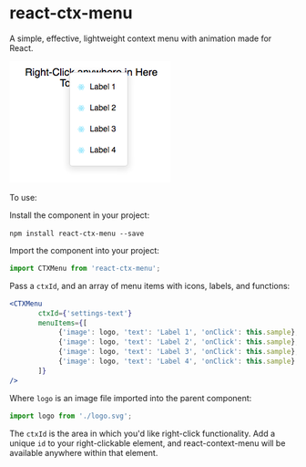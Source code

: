 # react-ctx-menu

A simple, effective, lightweight context menu with animation made for React.

![menu](screen9.png "menu")

To use:

Install the component in your project:

```npm install react-ctx-menu --save```

Import the component into your project:

```javascript
import CTXMenu from 'react-ctx-menu';
```

Pass a ```ctxId```, and an array of menu items with icons, labels, and functions:

```jsx
<CTXMenu
       ctxId={'settings-text'}
       menuItems={[
            {'image': logo, 'text': 'Label 1', 'onClick': this.sample},
            {'image': logo, 'text': 'Label 2', 'onClick': this.sample},
            {'image': logo, 'text': 'Label 3', 'onClick': this.sample},
            {'image': logo, 'text': 'Label 4', 'onClick': this.sample}
       ]}
/>
```

Where ```logo``` is an image file imported into the parent component:

```javascript
import logo from './logo.svg';
```

The ```ctxId``` is the area in which you'd like right-click functionality. Add a unique ```id``` to your right-clickable element, and react-context-menu will be available anywhere within that element.
